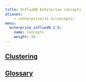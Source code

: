 ```yaml
---
title: InfluxDB Enterprise concepts
aliases:
    - /enterprise/v1.5/concepts/
menu:
  enterprise_influxdb_1_5:
    name: Concepts
    weight: 50
---
```


## [Clustering](/enterprise_influxdb/v1.5/concepts/clustering)
## [Glossary](/enterprise_influxdb/v1.5/concepts/glossary/)
